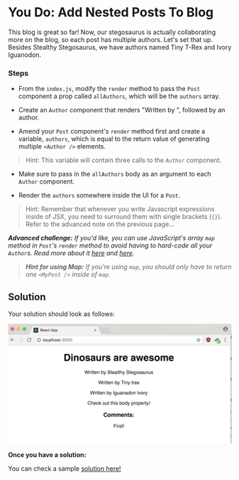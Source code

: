 # You Do: Add Nested Posts To Blog

This blog is great so far! Now, our stegosaurus is actually collaborating more on the blog, so each post has multiple authors. Let's set that up. Besides Stealthy Stegosaurus, we have authors named Tiny T-Rex and Ivory Iguanodon.

### Steps

* From the `index.js`, modify the `render` method to pass the `Post` component a prop called `allAuthors`, which will be the `authors` array.

* Create an `Author` component that renders "Written by ", followed by an author.

* Amend your `Post` component's `render` method first and create a variable, `authors`, which is equal to the return value of generating multiple `<Author />` elements.

> Hint: This variable will contain three calls to the `Author` component.

* Make sure to pass in the `allAuthors` body as an argument to each `Author` component.

* Render the `authors` somewhere inside the UI for a `Post`.

> Hint: Remember that whenever you write Javascript expressions inside of JSX, you need to surround them with single brackets (`{}`). Refer to the advanced note on the previous page...

<i><strong>Advanced challenge:</strong> If you'd like, you can use JavaScript's array `map` method in `Post`'s `render` method to avoid having to hard-code all your `Author`s. Read more about it [here](https://developer.mozilla.org/en-US/docs/Web/JavaScript/Reference/Global_Objects/Array/map) and [here](http://cryto.net/~joepie91/blog/2015/05/04/functional-programming-in-javascript-map-filter-reduce/).
> <strong>Hint for using Map:</strong> If you're using `map`, you should only have to return one `<MyPost />` inside of `map`.</i>



## Solution

Your solution should look as follows:

![Solution for Project](images/nestedsolution.png)


**Once you have a solution:**

You can check a sample <a href="https://git.generalassemb.ly/education-product/React-Exercise-Solutions/tree/master/projects/project-02-nested-components/solution-code/src" target="_blank" >solution here!</a>
